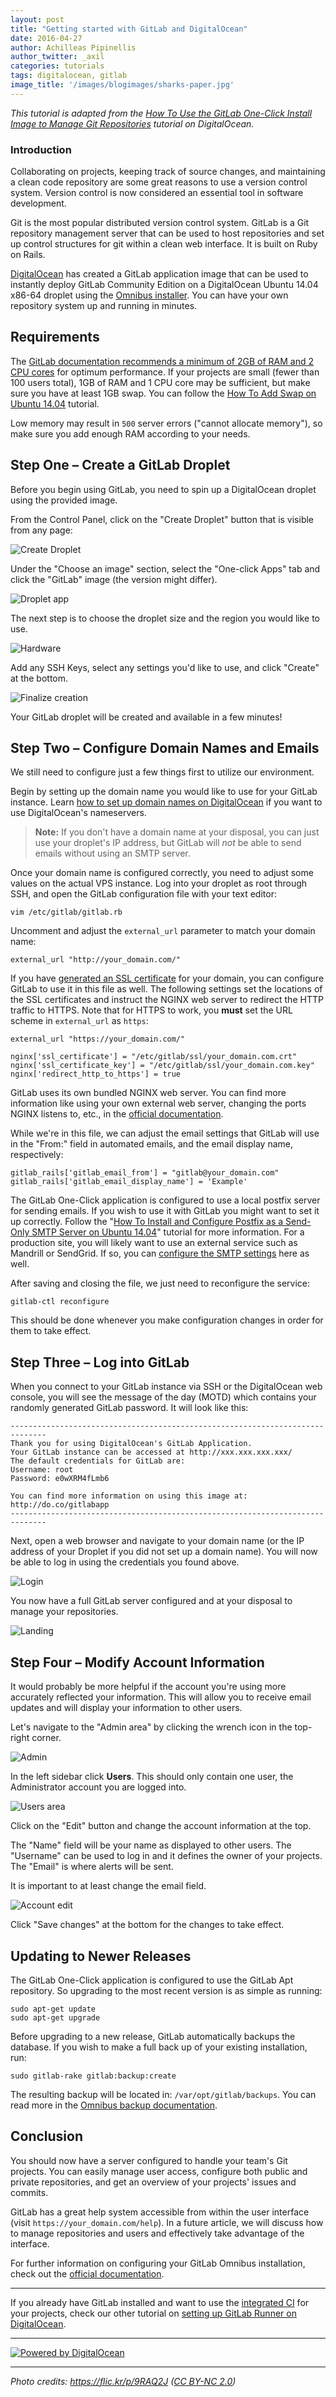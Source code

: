 ```yaml
---
layout: post
title: "Getting started with GitLab and DigitalOcean"
date: 2016-04-27
author: Achilleas Pipinellis
author_twitter: _axil
categories: tutorials
tags: digitalocean, gitlab
image_title: '/images/blogimages/sharks-paper.jpg'
---
```


_This tutorial is adapted from the [How To Use the GitLab One-Click Install
Image to Manage Git Repositories][do-source] tutorial on DigitalOcean._

### Introduction

Collaborating on projects, keeping track of source changes, and maintaining a
clean code repository are some great reasons to use a version control system.
Version control is now considered an essential tool in software development.

Git is the most popular distributed version control system. GitLab is a Git
repository management server that can be used to host repositories and set up
control structures for git within a clean web interface. It is built on Ruby on
Rails.

[DigitalOcean] has created a GitLab application image that can be used to
instantly deploy GitLab Community Edition on a DigitalOcean Ubuntu 14.04 x86-64
droplet using the [Omnibus installer]. You can have your own repository system
up and running in minutes.

<!-- more -->

## Requirements

The [GitLab documentation recommends a minimum of 2GB of RAM and 2 CPU cores][req]
for optimum performance. If your projects are small (fewer than 100 users total),
1GB of RAM and 1 CPU core may be sufficient, but make sure you have at least 1GB
swap. You can follow the [How To Add Swap on Ubuntu 14.04][swap] tutorial.

Low memory may result in `500` server errors ("cannot allocate memory"), so make
sure you add enough RAM according to your needs.

## Step One – Create a GitLab Droplet

Before you begin using GitLab, you need to spin up a DigitalOcean droplet using
the provided image.

From the Control Panel, click on the "Create Droplet" button that is visible
from any page:

![Create Droplet](/images/blogimages/getting-started-with-gitlab-and-digitalocean/create-droplet-shadow.png)

Under the "Choose an image" section, select the "One-click Apps" tab and click
the "GitLab" image (the version might differ).

![Droplet app](/images/blogimages/getting-started-with-gitlab-and-digitalocean/select_gitlab_app-shadow.png)

The next step is to choose the droplet size and the region you would like to use.

![Hardware](/images/blogimages/getting-started-with-gitlab-and-digitalocean/hardware-shadow.png)

Add any SSH Keys, select any settings you'd like to use, and click "Create" at
the bottom.

![Finalize creation](/images/blogimages/getting-started-with-gitlab-and-digitalocean/finalize-shadow.png)

Your GitLab droplet will be created and available in a few minutes!

## Step Two – Configure Domain Names and Emails

We still need to configure just a few things first to utilize our environment.

Begin by setting up the domain name you would like to use for your GitLab
instance. Learn [how to set up domain names on DigitalOcean][do-domain] if you
want to use DigitalOcean's nameservers.

>**Note:**
If you don't have a domain name at your disposal, you can just use your
droplet's IP address, but GitLab will _not_ be able to send emails without
using an SMTP server.

Once your domain name is configured correctly, you need to adjust some values
on the actual VPS instance. Log into your droplet as root through SSH, and open
the GitLab configuration file with your text editor:

```
vim /etc/gitlab/gitlab.rb
```

Uncomment and adjust the `external_url` parameter to match your domain name:

```
external_url "http://your_domain.com/"
```

If you have [generated an SSL certificate][ssl] for your domain, you can
configure GitLab to use it in this file as well. The following settings set the
locations of the SSL certificates and instruct the NGINX web server to redirect
the HTTP traffic to HTTPS. Note that for HTTPS to work, you **must** set the URL
scheme in `external_url` as `https`:

```
external_url "https://your_domain.com/"

nginx['ssl_certificate'] = "/etc/gitlab/ssl/your_domain.com.crt"
nginx['ssl_certificate_key'] = "/etc/gitlab/ssl/your_domain.com.key"
nginx['redirect_http_to_https'] = true
```

GitLab uses its own bundled NGINX web server. You can find more information like
using your own external web server, changing the ports NGINX listens to, etc.,
in the [official documentation][nginx-docs].

While we're in this file, we can adjust the email settings that GitLab will use
in the "From:" field in automated emails, and the email display name, respectively:

```
gitlab_rails['gitlab_email_from'] = "gitlab@your_domain.com"
gitlab_rails['gitlab_email_display_name'] = 'Example'
```

The GitLab One-Click application is configured to use a local postfix server
for sending emails. If you wish to use it with GitLab you might want to set it
up correctly. Follow the "[How To Install and Configure Postfix as a Send-Only
SMTP Server on Ubuntu 14.04][do-postfix]" tutorial for more information. For a
production site, you will likely want to use an external service such as
Mandrill or SendGrid. If so, you can [configure the SMTP settings][gl-smtp] here
as well.

After saving and closing the file, we just need to reconfigure the service:

```
gitlab-ctl reconfigure
```

This should be done whenever you make configuration changes in order for them to
take effect.

## Step Three – Log into GitLab

When you connect to your GitLab instance via SSH or the DigitalOcean web console,
you will see the message of the day (MOTD) which contains your randomly generated
GitLab password. It will look like this:

```
------------------------------------------------------------------------------
Thank you for using DigitalOcean's GitLab Application.
Your GitLab instance can be accessed at http://xxx.xxx.xxx.xxx/
The default credentials for GitLab are:
Username: root
Password: e0wXRM4fLmb6

You can find more information on using this image at: http://do.co/gitlabapp
------------------------------------------------------------------------------
```

Next, open a web browser and navigate to your domain name (or the IP address of
your Droplet if you did not set up a domain name). You will now be able to log
in using the credentials you found above.

![Login](/images/blogimages/getting-started-with-gitlab-and-digitalocean/login-shadow.png)

You now have a full GitLab server configured and at your disposal to manage your
repositories.

![Landing](/images/blogimages/getting-started-with-gitlab-and-digitalocean/landing-shadow.png)

## Step Four – Modify Account Information

It would probably be more helpful if the account you're using more accurately
reflected your information. This will allow you to receive email updates and
will display your information to other users.

Let's navigate to the "Admin area" by clicking the wrench icon in the top-right
corner.

![Admin](/images/blogimages/getting-started-with-gitlab-and-digitalocean/admin_button-shadow.png)

In the left sidebar click **Users**. This should only contain one user, the
Administrator account you are logged into.

![Users area](/images/blogimages/getting-started-with-gitlab-and-digitalocean/admin_users-shadow.png)

Click on the "Edit" button and change the account information at the top.

The "Name" field will be your name as displayed to other users. The "Username"
can be used to log in and it defines the owner of your projects. The "Email"
is where alerts will be sent.

It is important to at least change the email field.

![Account edit](/images/blogimages/getting-started-with-gitlab-and-digitalocean/account-shadow.png)

Click "Save changes" at the bottom for the changes to take effect.

## Updating to Newer Releases

The GitLab One-Click application is configured to use the GitLab Apt repository.
So upgrading to the most recent version is as simple as running:

```
sudo apt-get update
sudo apt-get upgrade
```

Before upgrading to a new release, GitLab automatically backups the database.
If you wish to make a full back up of your existing installation, run:

```
sudo gitlab-rake gitlab:backup:create
```

The resulting backup will be located in: `/var/opt/gitlab/backups`. You can read
more in the [Omnibus backup documentation][backup].

## Conclusion

You should now have a server configured to handle your team's Git projects. You
can easily manage user access, configure both public and private repositories,
and get an overview of your projects' issues and commits.

GitLab has a great help system accessible from within the user interface
(visit `https://your_domain.com/help`). In a future article, we will discuss
how to manage repositories and users and effectively take advantage of the
interface.

For further information on configuring your GitLab Omnibus installation, check
out the [official documentation][omnidocs].

---

If you already have GitLab installed and want to use the [integrated CI][glci]
for your projects, check our other tutorial on
[setting up GitLab Runner on DigitalOcean][runner-do].

---

[![Powered by DigitalOcean](/images/blogimages/powered-by-do-badge-gray.png)](https://www.digitalocean.com/features/one-click-apps/gitlab/)

---

_Photo credits: <https://flic.kr/p/9RAQ2J> ([CC BY-NC 2.0][cc])_

[digitalocean]: https://www.digitalocean.com
[omnibus installer]: /2016/03/21/using-omnibus-gitlab-to-ship-gitlab/
[req]: http://doc.gitlab.com/ce/install/requirements.html#hardware-requirements
[do-domain]: https://www.digitalocean.com/community/articles/how-to-set-up-a-host-name-with-digitalocean
[ssl]: https://www.digitalocean.com/community/tutorials/how-to-install-an-ssl-certificate-from-a-commercial-certificate-authority
[nginx-docs]: http://doc.gitlab.com/omnibus/settings/nginx.html
[do-postfix]: https://www.digitalocean.com/community/tutorials/how-to-install-and-configure-postfix-as-a-send-only-smtp-server-on-ubuntu-14-04
[gl-smtp]: http://doc.gitlab.com/omnibus/settings/smtp.html
[backup]: http://doc.gitlab.com/omnibus/settings/backups.html
[omnidocs]: http://doc.gitlab.com/omnibus
[do-source]: https://www.digitalocean.com/community/tutorials/how-to-use-the-gitlab-one-click-install-image-to-manage-git-repositories
[swap]: https://www.digitalocean.com/community/tutorials/how-to-add-swap-on-ubuntu-14-04
[runner-do]: /2016/04/19/how-to-set-up-gitlab-runner-on-digitalocean/
[glci]: /gitlab-ci/
[cc]: https://creativecommons.org/licenses/by-nc/2.0/
